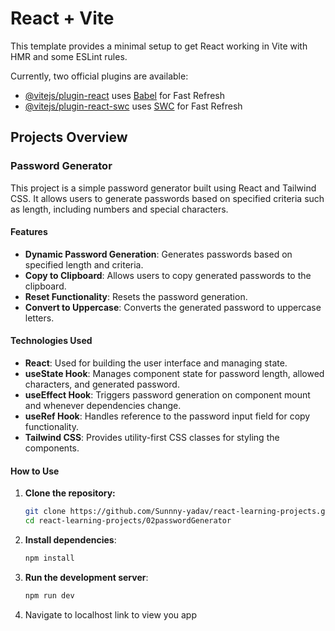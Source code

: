 # React + Vite

This template provides a minimal setup to get React working in Vite with HMR and some ESLint rules.

Currently, two official plugins are available:

- [@vitejs/plugin-react](https://github.com/vitejs/vite-plugin-react/blob/main/packages/plugin-react/README.md) uses [Babel](https://babeljs.io/) for Fast Refresh
- [@vitejs/plugin-react-swc](https://github.com/vitejs/vite-plugin-react-swc) uses [SWC](https://swc.rs/) for Fast Refresh

## Projects Overview

### Password Generator

This project is a simple password generator built using React and Tailwind CSS. It allows users to generate passwords based on specified criteria such as length, including numbers and special characters.

#### Features

- **Dynamic Password Generation**: Generates passwords based on specified length and criteria.
- **Copy to Clipboard**: Allows users to copy generated passwords to the clipboard.
- **Reset Functionality**: Resets the password generation.
- **Convert to Uppercase**: Converts the generated password to uppercase letters.


#### Technologies Used

- **React**: Used for building the user interface and managing state.
- **useState Hook**: Manages component state for password length, allowed characters, and generated password.
- **useEffect Hook**: Triggers password generation on component mount and whenever dependencies change.
- **useRef Hook**: Handles reference to the password input field for copy functionality.
- **Tailwind CSS**: Provides utility-first CSS classes for styling the components.

#### How to Use

1. **Clone the repository:**
   ```bash
   git clone https://github.com/Sunnny-yadav/react-learning-projects.git
   cd react-learning-projects/02passwordGenerator
   ```
2. **Install dependencies**:
   ```bash
   npm install
   ```
3. **Run the development server**:
   ```bash  
   npm run dev
    ```
4. Navigate to localhost link to view you app